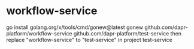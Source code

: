 # workflow-service
go install golang.org/x/tools/cmd/gonew@latest
gonew github.com/dapr-platform/workflow-service github.com/dapr-platform/test-service
then replace "workflow-service" to "test-service" in project test-service
